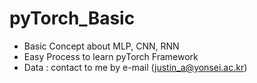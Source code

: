 # pyTorch_Basic
- Basic Concept about MLP, CNN, RNN
- Easy Process to learn pyTorch Framework
- Data : contact to me by e-mail (justin_a@yonsei.ac.kr)
